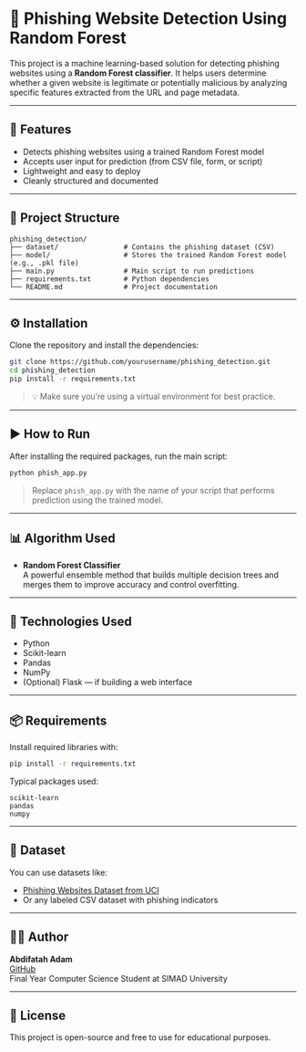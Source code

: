 # 🔐 Phishing Website Detection Using Random Forest

This project is a machine learning-based solution for detecting phishing websites using a **Random Forest classifier**. It helps users determine whether a given website is legitimate or potentially malicious by analyzing specific features extracted from the URL and page metadata.

---

## 🚀 Features

- Detects phishing websites using a trained Random Forest model
- Accepts user input for prediction (from CSV file, form, or script)
- Lightweight and easy to deploy
- Cleanly structured and documented

---

## 📁 Project Structure

```
phishing_detection/
├── dataset/                # Contains the phishing dataset (CSV)
├── model/                  # Stores the trained Random Forest model (e.g., .pkl file)
├── main.py                 # Main script to run predictions
├── requirements.txt        # Python dependencies
└── README.md               # Project documentation
```

---

## ⚙️ Installation

Clone the repository and install the dependencies:

```bash
git clone https://github.com/yourusername/phishing_detection.git
cd phishing_detection
pip install -r requirements.txt
```

> 💡 Make sure you’re using a virtual environment for best practice.

---

## ▶️ How to Run

After installing the required packages, run the main script:

```bash
python phish_app.py
```

> Replace `phish_app.py` with the name of your script that performs prediction using the trained model.

---

## 📊 Algorithm Used

- **Random Forest Classifier**  
  A powerful ensemble method that builds multiple decision trees and merges them to improve accuracy and control overfitting.

---

## 🧠 Technologies Used

- Python
- Scikit-learn
- Pandas
- NumPy
- (Optional) Flask — if building a web interface

---

## 📦 Requirements

Install required libraries with:

```bash
pip install -r requirements.txt
```

Typical packages used:

```
scikit-learn
pandas
numpy
```

---

## 📌 Dataset

You can use datasets like:

- [Phishing Websites Dataset from UCI](https://archive.ics.uci.edu/ml/datasets/Phishing+Websites)
- Or any labeled CSV dataset with phishing indicators

---

## 👨‍💻 Author

**Abdifatah Adam**  
[GitHub](https://github.com/ENG-duurgal)  
Final Year Computer Science Student at SIMAD University

---

## 📜 License

This project is open-source and free to use for educational purposes.
